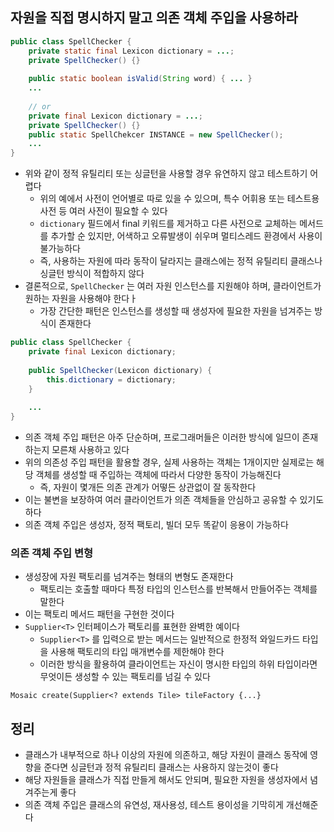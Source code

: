## 자원을 직접 명시하지 말고 의존 객체 주입을 사용하라

```java
public class SpellChecker {
    private static final Lexicon dictionary = ...;
    private SpellChecker() {}
    
    public static boolean isValid(String word) { ... }
    ...
    
    // or
    private final Lexicon dictionary = ...;
    private SpellChecker() {}
    public static SpellChekcer INSTANCE = new SpellChecker();
    ...
}
```

* 위와 같이 정적 유틸리티 또는 싱글턴을 사용할 경우 유연하지 않고 테스트하기 어렵다
    * 위의 예에서 사전이 언어별로 따로 있을 수 있으며, 특수 어휘용 또는 테스트용 사전 등 여러 사전이 필요할 수 있다
    * `dictionary` 필드에서 final 키워드를 제거하고 다른 사전으로 교체하는 메서드를 추가할 순 있지만, 어색하고 오류발생이 쉬우며 멀티스레드 환경에서 사용이 불가능하다
    * 즉, 사용하는 자원에 따라 동작이 달라지는 클래스에는 정적 유틸리티 클래스나 싱글턴 방식이 적합하지 않다
* 결론적으로, `SpellChecker` 는 여러 자원 인스턴스를 지원해야 하며, 클라이언트가 원하는 자원을 사용해야 한다ㅏ
    * 가장 간단한 패턴은 인스턴스를 생성할 때 생성자에 필요한 자원을 넘겨주는 방식이 존재한다
    
```java
public class SpellChecker {
    private final Lexicon dictionary;
    
    public SpellChecker(Lexicon dictionary) {
        this.dictionary = dictionary;
    }
    
    ...
}
```

* 의존 객체 주입 패턴은 아주 단순하며, 프로그래머들은 이러한 방식에 일므이 존재하는지 모른채 사용하고 있다
* 위의 의존성 주입 패턴을 활용할 경우, 실제 사용하는 객체는 1개이지만 실제로는 해당 객체를 생성할 때 주입하는 객체에 따라서 다양한 동작이 가능해진다
    * 즉, 자원이 몇개든 의존 관계가 어떻든 상관없이 잘 동작한다
* 이는 불변을 보장하여 여러 클라이언트가 의존 객체들을 안심하고 공유할 수 있기도 하다
* 의존 객체 주입은 생성자, 정적 팩토리, 빌더 모두 똑같이 응용이 가능하다

### 의존 객체 주입 변형

* 생성장에 자원 팩토리를 넘겨주는 형태의 변형도 존재한다
    * 팩토리는 호출할 때마다 특정 타입의 인스턴스를 반복해서 만들어주는 객체를 말한다
* 이는 팩토리 메서드 패턴을 구현한 것이다
* `Supplier<T>` 인터페이스가 팩토리를 표현한 완벽한 예이다
    * `Supplier<T>` 를 입력으로 받는 메서드는 일반적으로 한정적 와일드카드 타입을 사용해 팩토리의 타입 매개변수를 제한해야 한다
    * 이러한 방식을 활용하여 클라이언트는 자신이 명시한 타입의 하위 타입이라면 무엇이든 생성할 수 있는 팩토리를 넘길 수 있다
    
`Mosaic create(Supplier<? extends Tile> tileFactory {...}`

## 정리

* 클래스가 내부적으로 하나 이상의 자원에 의존하고, 해당 자원이 클래스 동작에 영향을 준다면 싱글턴과 정적 유틸리티 클래스는 사용하지 않는것이 좋다
* 해당 자원들을 클래스가 직접 만들게 해서도 안되며, 필요한 자원을 생성자에서 념겨주는게 좋다
* 의존 객체 주입은 클래스의 유연성, 재사용성, 테스트 용이성을 기막히게 개선해준다
